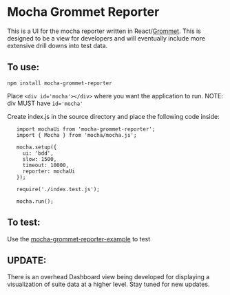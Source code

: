 # Mocha Grommet Reporter

This is a UI for the mocha reporter written in React/[Grommet](https://grommet.github.io/). This is designed to be a view for developers and will eventually include more extensive drill downs into test data.

## To use:

`npm install mocha-grommet-reporter`

Place `<div id='mocha'></div>` where you want the application to run. NOTE: div MUST have `id='mocha'`

Create index.js in the source directory and place the following code inside:

```
   import mochaUi from 'mocha-grommet-reporter';
   import { Mocha } from 'mocha/mocha.js';
   
   mocha.setup({
     ui: 'bdd',
     slow: 1500,
     timeout: 10000,
     reporter: mochaUi
   });
   
   require('./index.test.js');
   
   mocha.run();
```
 
## To test:

Use the [mocha-grommet-reporter-example](https://github.com/michaelplazek/mocha-grommet-reporter-example.git) to test 
   
## UPDATE: 

There is an overhead Dashboard view being developed for displaying a visualization of suite data at a higher level. Stay tuned for new updates. 
